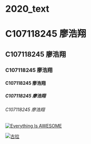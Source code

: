# 2020_text

# C107118245  廖浩翔
## C107118245  廖浩翔
### C107118245  廖浩翔
#### C107118245  廖浩翔
##### C107118245  廖浩翔
###### C107118245  廖浩翔



[![Everything Is AWESOME](https://img.youtube.com/vi/StTqXEQ2l-Y/0.jpg)](https://www.youtube.com/watch?v=StTqXEQ2l-Y "Everything Is AWESOME")

[![古拉](https://img.youtube.com/vi/DZUAXc0uazE&list=PLvTEcugsUC8Zb-li22IhLZotyCzdg3jCr&index=9&frags=pl%2Cwn/0.jpg)](https://www.youtube.com/watch?v=DZUAXc0uazE&list=PLvTEcugsUC8Zb-li22IhLZotyCzdg3jCr&index=9&frags=pl%2Cwn"猜猜我是誰?")
